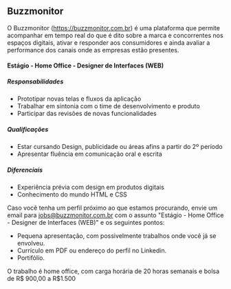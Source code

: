 ## Buzzmonitor
O Buzzmonitor (https://buzzmonitor.com.br) é uma plataforma que permite acompanhar em tempo real do que é dito sobre a marca e concorrentes nos espaços digitais, ativar e responder aos consumidores e ainda avaliar a performance dos canais onde as empresas estão presentes.

#### Estágio - Home Office - Designer de Interfaces (WEB)

##### Responsabilidades
* Prototipar novas telas e fluxos da aplicação
* Trabalhar em sintonia com o time de desenvolvimento e produto
* Participar das revisões de novas funcionalidades

##### Qualificações
* Estar cursando Design, publicidade ou áreas afins a partir do 2º período
* Apresentar fluência em comunicação oral e escrita

##### Diferenciais
* Experiência prévia com design em produtos digitais
* Conhecimento do mundo HTML e CSS

Caso você tenha um perfil próximo ao que estamos procurando, envie um email para jobs@buzzmonitor.com.br com o assunto "Estágio - Home Office - Designer de Interfaces (WEB)" e os seguintes pontos:

* Pequena apresentação, com possivelmente trabalhos onde você já se envolveu.
* Currículo em PDF ou endereço do perfil no Linkedin.
* Portifólio.

O trabalho é home office, com carga horária de 20 horas semanais e bolsa de R$ 900,00 a R$1.500
